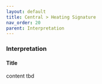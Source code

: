 ```yaml
---
layout: default
title: Central > Heating Signature
nav_order: 20
parent: Interpretation
---
```


### Interpretation
#### Title
content tbd